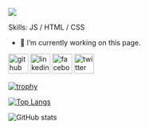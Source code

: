 ![](https://media.licdn.com/dms/image/v2/D5616AQG0V_hgFBj1Ew/profile-displaybackgroundimage-shrink_350_1400/profile-displaybackgroundimage-shrink_350_1400/0/1708843438757?e=1739404800&v=beta&t=QXvXKwqEvz2z8ZYw9mbw4V_UocG3VfyjBDPfEKWpCFs)


Skills: JS / HTML / CSS

- 🔭 I’m currently working on this page. 


[<img src='https://cdn.jsdelivr.net/npm/simple-icons@3.0.1/icons/github.svg' alt='github' height='40'>](https://github.com/marziulrafi)  [<img src='https://cdn.jsdelivr.net/npm/simple-icons@3.0.1/icons/linkedin.svg' alt='linkedin' height='40'>](https://www.linkedin.com/in/marziulkarim/)  [<img src='https://cdn.jsdelivr.net/npm/simple-icons@3.0.1/icons/facebook.svg' alt='facebook' height='40'>](https://www.facebook.com/marziul.rafi)  [<img src='https://cdn.jsdelivr.net/npm/simple-icons@3.0.1/icons/twitter.svg' alt='twitter' height='40'>](https://twitter.com/_marziul_)  

[![trophy](https://github-profile-trophy.vercel.app/?username=marziulrafi)](https://github.com/ryo-ma/github-profile-trophy)

[![Top Langs](https://github-readme-stats.vercel.app/api/top-langs/?username=marziulrafi)](https://github.com/anuraghazra/github-readme-stats)

![GitHub stats](https://github-readme-stats.vercel.app/api?username=marziulrafi&show_icons=true)  

